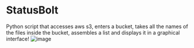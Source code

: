 # StatusBolt
Python script that accesses aws s3, enters a bucket, takes all the names of the files inside the bucket, assembles a list and displays it in a graphical interface!
![image](https://user-images.githubusercontent.com/116030785/236906701-a2794065-f5e7-4915-89c3-84da2aa81620.png)
